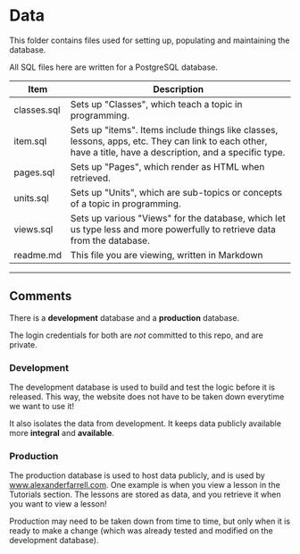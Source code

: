 # Data

This folder contains files used for setting up, populating and maintaining the database.

All SQL files here are written for a PostgreSQL database.

Item | Description
-----|-------
classes.sql | Sets up "Classes", which teach a topic in programming.
item.sql | Sets up "items". Items include things like classes, lessons, apps, etc. They can link to each other, have a title, have a description, and a specific type.
pages.sql | Sets up "Pages", which render as HTML when retrieved. 
units.sql | Sets up "Units", which are sub-topics or concepts of a topic in programming.
views.sql | Sets up various "Views" for the database, which let us type less and more powerfully to retrieve data from the database.
readme.md | This file you are viewing, written in Markdown

---

## Comments

There is a **development** database and a **production** database.

The login credentials for both are *not* committed to this repo, and are private.

### Development

The development database is used to build and test the logic before it is released. This way, the website does not have to be taken down everytime we want to use it!

It also isolates the data from development. It keeps data publicly available more **integral** and **available**.

### Production

The production database is used to host data publicly, and is used by www.alexanderfarrell.com. One example is when you view a lesson in the Tutorials section. The lessons are stored as data, and you retrieve it when you want to view a lesson!

Production may need to be taken down from time to time, but only when it is ready to make a change (which was already tested and modified on the development database).